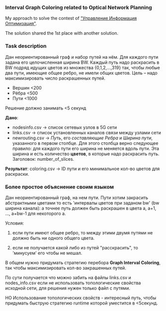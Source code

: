 ### Interval Graph Coloring related to Optical Network Planning

My approach to solve the contest of ["Управление Информация Оптимизация"](https://ssopt.org).

The solution shared the 1st place with another solution.

### Task description
Дан неориентированный граф и набор путей на нём. Для каждого пути задана его целочисленная ширина BW.
Каждый путь надо раскрасить в BW подряд идущих цветов из множества {0,1,2,...,319} так, чтобы любые два пути,
имеющие общее ребро, не имели общих цветов. Цель – надо максимизировать число раскрашенных путей.
- Вершин <200
- Рёбра <500
- Пути <1000

Решение должно занимать <5 секунд

**Дано**:
- nodesinfo.csv -> список сетевых узлов в 5G сети
- links.csv -> список установленных каналов связи между узлами сети
- newrouting.csv -> _Путь_, его _составляющие Ребра_ и 
_Ширина пути_, указанного в первом столбце. Для этого столбца верно следующее правило: для каждого пути его ширина не меняется вдоль пути.
 Эта ширина и есть количество **цветов**, в которые надо раскрасить путь. Заголовок: number_of_slices.

**Результат**: coloring.csv -> ID пути и его минимальное кол-во цветов для раскраски.

### Более простое объяснение своим языком
Дан неориентированный граф, на нем пути.
Пути хотим закрасить абстрактными цветами то есть 'интервалы цветов при заданом bw' (bw ширина канала):
 а точнее путь должен быть раскрашен в цвета а, а+1, ..., а+bw-1 для некоторого а.

Условия:
1) если пути имеют общее ребро, то между этими двумя путями не должно быть ни одного общего цвета.

2) если не получается какой либо из путей "расскрасить", то 'минусуем' его чтобы не мешал.

В общем нужно придумать стратегию перебора **Graph Interval Coloring**, так чтобы максимизировать кол-во закрашенных путей.

По сути получается что можно забить на файлы links.csv и nodes_info.csv eсли не использовать топологические свойства исходной сети,
для решения нужен только файл с путями.

НО Использование топологических свойств - интересный путь, чтобы придумать быструю стратегию runtime которой уместится в <5секунд.
